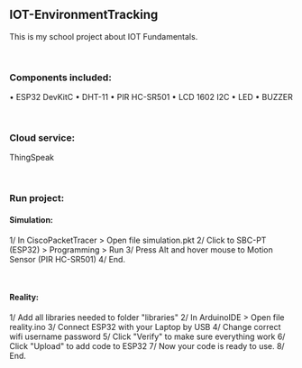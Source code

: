 ## IOT-EnvironmentTracking
This is my school project about IOT Fundamentals.

<br>

### Components included:
• ESP32 DevKitC
• DHT-11
• PIR HC-SR501
• LCD 1602 I2C
• LED
• BUZZER

<br>

### Cloud service:
ThingSpeak

<br>

### Run project:
#### Simulation:
1/ In CiscoPacketTracer > Open file simulation.pkt
2/ Click to SBC-PT (ESP32) > Programming > Run
3/ Press Alt and hover mouse to Motion Sensor (PIR HC-SR501)
4/ End.

<br>

#### Reality:
1/ Add all libraries needed to folder "libraries"
2/ In ArduinoIDE > Open file reality.ino
3/ Connect ESP32 with your Laptop by USB
4/ Change correct wifi username password
5/ Click "Verify" to make sure everything work
6/ Click "Upload" to add code to ESP32
7/ Now your code is ready to use.
8/ End.





